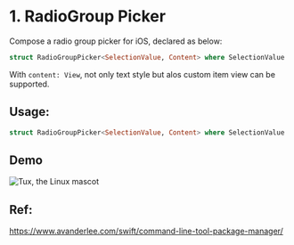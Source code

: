 # 1. RadioGroup Picker

Compose a radio group picker for iOS, declared as below:

```swift
struct RadioGroupPicker<SelectionValue, Content> where SelectionValue : Hashable, Content : View
```
With `content: View`, not only text style but alos custom item view can be supported.

## Usage:

```swift
struct RadioGroupPicker<SelectionValue, Content> where SelectionValue : Hashable, Content : View
```

## Demo
![Tux, the Linux mascot](resource/output.gif)

## Ref:

https://www.avanderlee.com/swift/command-line-tool-package-manager/

